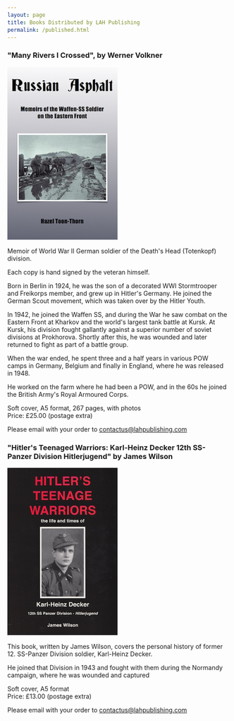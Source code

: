 ```yaml
---
layout: page
title: Books Distributed by LAH Publishing
permalink: /published.html
---
```


<div id="publishedByLAH">

  <h3>"Many Rivers I Crossed", by Werner Volkner</h3>
  <img src="./assets/russian.jpg" alt="Russian Asphalt: Memoirs of the Waffen-SS Soldier on the Eastern Front" class="books" />

  <p>Memoir of World War II German soldier of the Death's Head (Totenkopf) division.</p> 
  
  <p>Each copy is hand signed by the veteran himself.</p> 
  
  <p>Born in Berlin in 1924, he was the son of a decorated WWI Stormtrooper and Freikorps member, and grew up in Hitler's Germany. He joined the German Scout movement, which was taken over by the Hitler Youth. 
  
  <p>In 1942, he joined the Waffen SS, and during the War he saw combat on the Eastern Front at Kharkov and the world's largest tank battle at Kursk. At Kursk, his division fought gallantly against a superior number of soviet divisions at Prokhorova. Shortly after this, he was wounded and later returned to fight as part of a battle group. 
  
  <p>When the war ended, he spent three and a half years in various POW camps in Germany, Belgium and finally in England, where he was released in 1948. 
  
  <p>He worked on the farm where he had been a POW, and in the 60s he joined the British Army's Royal Armoured Corps. 
  
  <p>Soft cover, A5 format, 267 pages, with photos<br />Price: &pound;25.00 (postage extra)</p>

  <p>Please email with your order to <a href="mailto:contactus@lahpublishing.com">contactus@lahpublishing.com</a></p>


  <h3>"Hitler's Teenaged Warriors: Karl-Heinz Decker 12th SS-Panzer Division Hitlerjugend" by James Wilson</h3>
  <img src="./assets/teenage-warrior.jpeg" alt="Hitler's Teenaged Warriors: Karl-Heinz Decker 12th SS-Panzer Division Hitlerjugend" class="books" />

  <p>This book, written by James Wilson, covers the personal history of former 12. SS-Panzer Division soldier, Karl-Heinz Decker.</p>

  <p>He joined that Division in 1943 and fought with them during the Normandy campaign, where he was wounded and captured</p>

  <p>Soft cover, A5 format <br />Price: &pound;13.00 (postage extra)</p>

  <p>Please email with your order to <a href="mailto:contactus@lahpublishing.com">contactus@lahpublishing.com</a></p>

</div>
